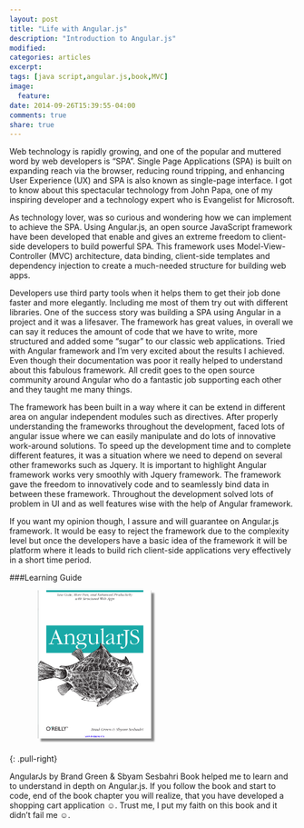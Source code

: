 ```yaml
---
layout: post
title: "Life with Angular.js"
description: "Introduction to Angular.js"
modified:
categories: articles
excerpt:
tags: [java script,angular.js,book,MVC]
image:
  feature:
date: 2014-09-26T15:39:55-04:00
comments: true
share: true
---
```


Web technology is rapidly growing, and one of the popular and muttered word by web developers is “SPA”. Single Page Applications (SPA) is built on expanding reach via the browser, reducing round tripping, and enhancing User Experience (UX) and SPA is also known as single-page interface. I got to know about this spectacular technology from John Papa, one of my inspiring developer and a technology expert who is Evangelist for Microsoft.

As technology lover, was so curious and wondering how we can implement to achieve the SPA. Using Angular.js, an open source JavaScript framework have been developed that enable and gives an extreme freedom to client-side developers to build powerful SPA. This framework uses Model-View-Controller (MVC) architecture, data binding, client-side templates and dependency injection to create a much-needed structure for building web apps.

Developers use third party tools when it helps them to get their job done faster and more elegantly. Including me most of them try out with different libraries. One of the success story was building a SPA using Angular in a project and it was a lifesaver. The framework has great values, in overall we can say it reduces the amount of code that we have to write, more structured and added some “sugar” to our classic web applications. Tried with Angular framework and I’m very excited about the results I achieved. Even though their documentation was poor it really helped to understand about this fabulous framework. All credit goes to the open source community around Angular who do a fantastic job supporting each other and they taught me many things.

The framework has been built in a way where it can be extend in different area on angular independent modules such as directives. After properly understanding the frameworks throughout the development, faced lots of angular issue where we can easily manipulate and do lots of innovative work-around solutions. To speed up the development time and to complete different features, it was a situation where we need to depend on several other frameworks such as Jquery. It is important to highlight Angular framework works very smoothly with Jquery framework. The framework gave the freedom to innovatively code and to seamlessly bind data in between these framework. Throughout the development solved lots of problem in UI and as well features wise with the help of Angular framework.

If you want my opinion though, I assure and will guarantee on Angular.js framework. It would be easy to reject the framework due to the complexity level but once the developers have a basic idea of the framework it will be platform where it leads to build rich client-side applications very effectively in a short time period.


###Learning Guide

<figure>
  <a href="/blog/life-with-angular.png"><img src="/blog/life-with-angular.png" alt="image" style="box-shadow: 5px 5px 2.5px #888888; margin: 0 0 10px 10px; max-width:200px;"></a>
</figure>
{: .pull-right}


AngularJs by Brand Green & Sbyam Sesbahri Book helped me to learn and to understand in depth on Angular.js. If you follow the book and start to code, end of the book chapter you will realize, that you have developed a shopping cart application ☺. Trust me, I put my faith on this book and it didn’t fail me ☺.
